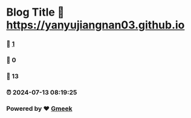 # Blog Title :link: https://yanyujiangnan03.github.io 
### :page_facing_up: [1](https://yanyujiangnan03.github.io/tag.html) 
### :speech_balloon: 0 
### :hibiscus: 13 
### :alarm_clock: 2024-07-13 08:19:25 
### Powered by :heart: [Gmeek](https://github.com/Meekdai/Gmeek)
